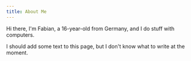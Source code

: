 ```yaml
---
title: About Me
---
```


Hi there,
I'm Fabian, a 16-year-old from Germany, and I do stuff with computers.

I should add some text to this page, but I don't know what to write at the moment.
